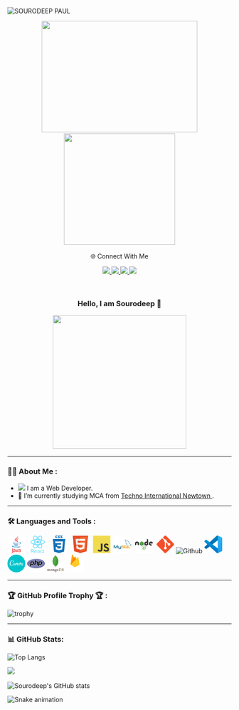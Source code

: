 ![SOURODEEP PAUL](https://github.com/Sourodeep-2001/Sourodeep-2001/assets/57056047/4f5b9857-735b-44cb-9316-d9871b8a7fb0)
<div id="header" align="center">
  <img src="https://media0.giphy.com/media/v1.Y2lkPTc5MGI3NjExZXF3bXpjZTJoNHNudzF4cnVrcDZyNHgydWxqYXN1cnFlMGdpcXJ4diZlcD12MV9pbnRlcm5hbF9naWZfYnlfaWQmY3Q9Zw/qgQUggAC3Pfv687qPC/giphy.webp" width="350" height="250"/>
  <img src="https://media3.giphy.com/media/v1.Y2lkPTc5MGI3NjExbHVrcHBzMmgwaTJkaWw5c21nMWh4MGRwNGdoaW13b3I3dHI4cjl6aiZlcD12MV9pbnRlcm5hbF9naWZfYnlfaWQmY3Q9Zw/VTtANKl0beDFQRLDTh/giphy.webp" width="250" height="250"/>
</div>
<p></p>
<div id="badges" align="center">
  🌐 Connect With Me 
  <p></p>
  <a href="https://www.linkedin.com/in/sourodeep-paul-585817241/">
    <img src="https://github.com/gauravghongde/social-icons/blob/master/SVG/Color/LinkedIN.svg" width="30"/>
  </a>
  <a href="https://www.instagram.com/devilian_sourodeep/">
    <img src="https://github.com/gauravghongde/social-icons/blob/master/SVG/Color/Instagram.svg"width="30"/>
  </a>
  <a href="https://www.facebook.com/Sourodeep.Paul.2001">
    <img src="https://github.com/gauravghongde/social-icons/blob/master/SVG/Color/Facebook.svg" width="30"/>
  </a>
  <a href="https://github.com/Sourodeep-2001/">
    <img src="https://github.com/gauravghongde/social-icons/blob/master/SVG/White/Github_white.svg" width="30"/>
  </a>
  <p></p>
  <img src="https://komarev.com/ghpvc/?username=Sourodeep-2001&style=flat-square&color=blue" alt=""/>
</div>

<h3 align="center">
  Hello, I am Sourodeep 👋
</h3>

<div align="center">
  <img src="https://github.com/Sourodeep-2001/Sourodeep-2001/assets/57056047/0496032c-1abb-4062-a9e4-ad663d75ff15" width="300" height="300"/>
</div>

---

### :man_technologist: About Me :

- <img src="https://media.giphy.com/media/WUlplcMpOCEmTGBtBW/giphy.gif" width="30"> I am a Web Developer.
- 🌱 I’m currently studying MCA from <a href="https://tint.edu.in/">Techno International Newtown </a>.

---
### :hammer_and_wrench: Languages and Tools :
<div>
  <img src="https://github.com/devicons/devicon/blob/master/icons/java/java-original-wordmark.svg" title="Java" alt="Java" width="40" height="40"/>&nbsp;
  <img src="https://github.com/devicons/devicon/blob/master/icons/react/react-original-wordmark.svg" title="React" alt="React" width="40" height="40"/>&nbsp;
  <img src="https://github.com/devicons/devicon/blob/master/icons/css3/css3-plain-wordmark.svg"  title="CSS3" alt="CSS" width="40" height="40"/>&nbsp;
  <img src="https://github.com/devicons/devicon/blob/master/icons/html5/html5-original.svg" title="HTML5" alt="HTML" width="40" height="40"/>&nbsp;
  <img src="https://github.com/devicons/devicon/blob/master/icons/javascript/javascript-original.svg" title="JavaScript" alt="JavaScript" width="40" height="40"/>&nbsp;
  <img src="https://github.com/devicons/devicon/blob/master/icons/mysql/mysql-original-wordmark.svg" title="MySQL"  alt="MySQL" width="40" height="40"/>&nbsp;
  <img src="https://github.com/devicons/devicon/blob/master/icons/nodejs/nodejs-original-wordmark.svg" title="NodeJS" alt="NodeJS" width="40" height="40"/>&nbsp;
  <img src="https://github.com/devicons/devicon/blob/master/icons/git/git-original.svg" title="Git" alt="Git" width="40" height="40"/>
  <img src="https://github.com/gauravghongde/social-icons/blob/master/SVG/White/Github_white.svg" title="Github" alt="Github" width="40" height="40"/>
  <img src="https://github.com/devicons/devicon/blob/master/icons/vscode/vscode-original.svg" title="VScode" alt="VScode" width="40" height="40"/>
  <img src="https://github.com/devicons/devicon/blob/master/icons/canva/canva-original.svg" title="Canva" alt="Canva" width="40" height="40"/>
  <img src="https://github.com/devicons/devicon/blob/master/icons/php/php-original.svg" title="PHP" alt="Php" width="40" height="40"/>
  <img src="https://github.com/devicons/devicon/blob/master/icons/mongodb/mongodb-original-wordmark.svg" title="Mongodb" alt="Mongodb" width="40" height="40"/>
  <img src="https://github.com/devicons/devicon/blob/master/icons/firebase/firebase-original-wordmark.svg" title="Firebase" alt="Firebase" width="40" height="40"/>
  
</div>

---
### 🏆 GitHub Profile Trophy 🏆 :
![trophy](https://github-profile-trophy.vercel.app/?username=Sourodeep-2001&theme=discord)

---
### 📊 GitHub Stats:
![Top Langs](https://github-readme-stats.vercel.app/api/top-langs/?username=Sourodeep-2001&theme=onedark&layout=compact)
<br/>

![](https://github-readme-streak-stats.herokuapp.com/?user=Sourodeep-2001&theme=onedark&hide_border=false)
<br/>

![Sourodeep's GitHub stats](https://github-readme-stats.vercel.app/api?username=Sourodeep-2001&show_icons=true&theme=onedark)
<br/>

![Snake animation](https://github.com/eagrundy/eagrundy/blob/output/github-contribution-grid-snake.svg)
